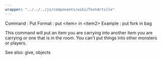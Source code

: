 ```yaml
---
wrapper: "../../../js/components/wiki/TextArticle"
---
```

Command : Put
Format  : put &lt;item&gt; in &lt;item2&gt;
Example : put fork in bag

This command will put an item you are carrying into another item you are
carrying or one that is in the room.  You can't put things into other
monsters or players. 

See also: give, objects
